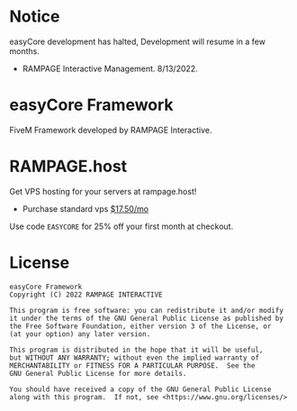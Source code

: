 # Notice
easyCore development has halted, Development will resume in a few months.

- RAMPAGE Interactive Management.
8/13/2022.

# easyCore Framework
FiveM Framework developed by RAMPAGE Interactive.

# RAMPAGE.host
Get VPS hosting for your servers at rampage.host!

* Purchase standard vps [$17.50/mo](https://rampagecloud.com/store/vps-hosting/medium-vps)

Use code ``EASYCORE`` for 25% off your first month at checkout.

# License
```
easyCore Framework
Copyright (C) 2022 RAMPAGE INTERACTIVE

This program is free software: you can redistribute it and/or modify
it under the terms of the GNU General Public License as published by
the Free Software Foundation, either version 3 of the License, or
(at your option) any later version.

This program is distributed in the hope that it will be useful,
but WITHOUT ANY WARRANTY; without even the implied warranty of
MERCHANTABILITY or FITNESS FOR A PARTICULAR PURPOSE.  See the
GNU General Public License for more details.

You should have received a copy of the GNU General Public License
along with this program.  If not, see <https://www.gnu.org/licenses/>
```
